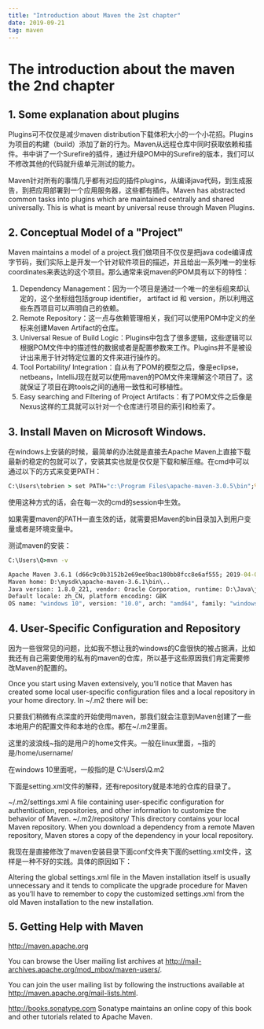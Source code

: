 ```yaml
---
title: "Introduction about Maven the 2st chapter" 
date: 2019-09-21
tag: maven
---
```


The introduction about the maven the 2nd chapter
====


## 1. Some explanation about plugins

Plugins可不仅仅是减少maven distribution下载体积大小的一个小花招。Plugins为项目的构建（build）添加了新的行为。Maven从远程仓库中同时获取依赖和插件。书中讲了一个Surefire的插件，通过升级POM中的Surefire的版本，我们可以不修改其他的代码就升级单元测试的能力。

Maven针对所有的事情几乎都有对应的插件plugins，从编译java代码，到生成报告，到把应用部署到一个应用服务器，这些都有插件。Maven has abstracted common tasks into plugins which are maintained centrally and shared universally. This is what is meant by universal reuse through Maven Plugins.


## 2. Conceptual Model of a "Project"

Maven maintains a model of a project.我们做项目不仅仅是把java code编译成字节码，我们实际上是开发一个针对软件项目的描述，并且给出一系列唯一的坐标coordinates来表达的这个项目。那么通常来说maven的POM具有以下的特性：

1. Dependency Management：因为一个项目是通过一个唯一的坐标组来却认定的，这个坐标组包括group identifier， artifact id 和 version，所以利用这些东西项目可以声明自己的依赖。
2. Remote Repository：这一点与依赖管理相关，我们可以使用POM中定义的坐标来创建Maven Artifact的仓库。
3. Universal Resue of Build Logic：Plugins中包含了很多逻辑，这些逻辑可以根据POM文件中的描述性的数据或者是配置参数来工作。Plugins并不是被设计出来用于针对特定位置的文件来进行操作的。
4. Tool Portability/ Integration：自从有了POM的模型之后，像是eclipse，netbeans，IntelliJ现在就可以使用maven的POM文件来理解这个项目了。这就保证了项目在跨tools之间的通用一致性和可移植性。
5. Easy searching and Filtering of Project Artifacts：有了POM文件之后像是Nexus这样的工具就可以针对一个仓库进行项目的索引和检索了。

## 3. Install Maven on Microsoft Windows.

在windows上安装的时候，最简单的办法就是直接去Apache Maven上直接下载最新的稳定的包就可以了，安装其实也就是仅仅是下载和解压缩。在cmd中可以通过以下的方式来变更PATH：

```cmd
C:\Users\tobrien > set PATH="c:\Program Files\apache-maven-3.0.5\bin";%PATH%
```

使用这种方式的话，会在每一次的cmd的session中生效。

如果需要maven的PATH一直生效的话，就需要把Maven的bin目录加入到用户变量或者是环境变量中。

测试maven的安装：

```cmd
C:\Users\Q>mvn -v

Apache Maven 3.6.1 (d66c9c0b3152b2e69ee9bac180bb8fcc8e6af555; 2019-04-05T03:00:29+08:00)
Maven home: D:\mysdk\apache-maven-3.6.1\bin\..
Java version: 1.8.0_221, vendor: Oracle Corporation, runtime: D:\Java\jdk1.8.0_221\jre
Default locale: zh_CN, platform encoding: GBK
OS name: "windows 10", version: "10.0", arch: "amd64", family: "windows"
```

## 4. User-Specific Configuration and Repository
因为一些很常见的问题，比如我不想让我的windows的C盘很快的被占据满，比如我还有自己需要使用的私有的maven的仓库，所以基于这些原因我们肯定需要修改Maven的配置的。

Once you start using Maven extensively, you’ll notice that Maven has created some local user-specific configuration files and a local repository in your home directory. In ~/.m2 there will be:

只要我们稍微有点深度的开始使用maven，那我们就会注意到Maven创建了一些本地用户的配置文件和本地的仓库。都在~/.m2里面。

这里的波浪线~指的是用户的home文件夹。一般在linux里面，~指的是/home/username/

在windows 10里面呢，一般指的是 C:\Users\Q\.m2

下面是setting.xml文件的解释，还有repository就是本地的仓库的目录了。

~/.m2/settings.xml
A file containing user-specific configuration for authentication, repositories, and other information to customize the behavior of Maven.
~/.m2/repository/
This directory contains your local Maven repository. When you download a dependency from a remote Maven repository, Maven stores a copy of the dependency in your local repository.

我现在是直接修改了maven安装目录下面conf文件夹下面的setting.xml文件，这样是一种不好的实践。具体的原因如下：

Altering the global settings.xml file in the Maven installation itself is usually unnecessary and it tends to complicate the upgrade procedure for Maven as you’ll have to remember to copy the customized settings.xml from the old Maven installation to the new installation. 

## 5. Getting Help with Maven

http://maven.apache.org

You can browse the User mailing list archives at http://mail-archives.apache.org/mod_mbox/maven-users/. 

You can join the user mailing list by following the instructions available at http://maven.apache.org/mail-lists.html.

http://books.sonatype.com
Sonatype maintains an online copy of this book and other tutorials related to Apache Maven.